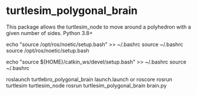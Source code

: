 # turtlesim_polygonal_brain
This package allows the turtlesim_node to move around a polyhedron with a given number of sides. Python 3.8+

echo "source /opt/ros/noetic/setup.bash" >> ~/.bashrc
source ~/.bashrc
source /opt/ros/noetic/setup.bash

echo "source ${HOME}/catkin_ws/devel/setup.bash" >> ~/.bashrc
source ~/.bashrc

roslaunch turtlebro_polygonal_brain launch.launch 
or
roscore
rosrun turtlesim turtlesim_node
rosrun turtlesim_polygonal_brain brain.py 
